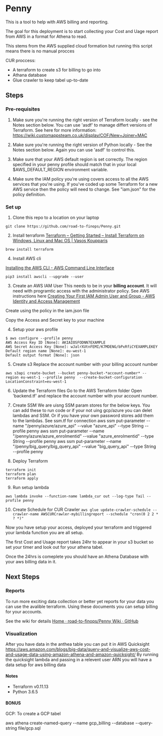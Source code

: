 # Penny
This is a tool to help with AWS billing and reporting.

The goal for this deployment is to start collecting your Cost and Uage report from AWS in a format for Athena to read. 


This stems from the AWS supplied cloud formation but running this script means there is no manual procces

CUR proccess:

- A terraform to create s3 for billing to go into
- Athana database 
- Glue crawler to keep tabel up-to-date


## Steps

### Pre-requisites

1. Make sure you're running the right version of Terraform locally - see the Notes section below.
You can use 'asdf' to manage differt versions of Terraform. See here for more information:
https://wiki.customappsteam.co.uk/display/COF/New+Joiner+MAC

2. Make sure you're running the right version of Python locally - See the Notes section below.
Again you can use 'asdf' to control this.

3. Make sure that your AWS default region is set correctly.
The region specified in your penny profile should match that in your local $AWS_DEFAULT_REGION environment variable.

4. Make sure the IAM policy you're using covers access to all the AWS services that you're using.
If you've coded up some Terraform for a new AWS service then the policy will need to change.
See "iam.json" for the policy definition.


### Set up 

1. Clone this repo to a location on your laptop

``` 
git clone https://github.com/road-to-finops/Penny.git
```

2. Install terraform 
[Terraform – Getting Started – Install Terraform on Windows, Linux and Mac OS | Vasos Koupparis](https://www.vasos-koupparis.com/terraform-getting-started-install/)

``` 
brew install terraform
```

4. Install AWS cli

[Installing the AWS CLI - AWS Command Line Interface](https://docs.aws.amazon.com/cli/latest/userguide/cli-chap-install.html)

```
pip3 install awscli --upgrade --user
```



3. Create an AWS IAM User
This needs to be in your **billing account**.  It will need with programtic access with the administrator policy. See AWS instructions here
[Creating Your First IAM Admin User and Group - AWS Identity and Access Management](https://docs.aws.amazon.com/IAM/latest/UserGuide/getting-started_create-admin-group.html)

Create using the policy in the iam.json file

Copy the Access and Secret key to your machine

4. Setup your aws profile
```
$ aws configure --profile penny
AWS Access Key ID [None]: AKIAIOSFODNN7EXAMPLE
AWS Secret Access Key [None]: wJalrXUtnFEMI/K7MDENG/bPxRfiCYEXAMPLEKEY
Default region name [None]: eu-west-1
Default output format [None]: json
```

5. Create s3
Replace the account number with your billing account number
```
aws s3api create-bucket --bucket penny-bucket-*account-number* --region eu-west-1 --profile penny  --create-bucket-configuration LocationConstraint=eu-west-1
```

6. Update the Terraform files
Go to the AWS Terraform folder
Open 'backend.tf' and replace the account number with your account number.
 

7.  Create SSM
We are uisng SSM param stores for the below keys. You can add these to run code or if your not uing gcp/azure you can delet lambdas and SSM. Or if you have your own password stores add them to the lambdas. See ssm.tf for connection
aws ssm put-parameter --name "/penny/azure/azure_api"  --value "azure_api"  --type String --profile penny
aws ssm put-parameter --name "/penny/azure/azure_enrolmentid"  --value "azure_enrolmentid"  --type String --profile penny
aws ssm put-parameter --name "/penny/big_query/big_query_api"  --value "big_query_api"  --type String --profile penny


8. Deploy Terraform
```
terraform init
terraform plan
terraform apply
```
9. Run setup lambda
```
aws lambda invoke --function-name lambda_cur out --log-type Tail --profile penny
```

10. Create Schedule for CUR Crawler
``` aws glue update-crawler-schedule --crawler-name AWSCURCrawler-mybillingreport --schedule "cron(0 2 2 * ? *)" ```

Now you have setup your access, deployed your terraform and triggered your lambda function you are all setup.

The first Cost and Usage report takes 24hr to appear in your s3 bucket so set your timer and look out for your athena tabel.

Once the 24hrs is comeplete you should have an Athena Database with your aws billing data in it.

## Next Steps

### Reports
To run more exciting data collection or better yet reports for your data you can use the avalible terraform. Using these documents you can setup billing for your accounts.

See the wiki for details 
[Home · road-to-finops/Penny Wiki · GitHub](https://github.com/road-to-finops/Penny/wiki)

### Visualization 

After you have data in the anthea table you can put it in AWS Quicksight
https://aws.amazon.com/blogs/big-data/query-and-visualize-aws-cost-and-usage-data-using-amazon-athena-and-amazon-quicksight/
By running the quicksight lambda and passing in a relevent user ARN you will have a data setup for aws billing data

#### Notes
- Terraform v0.11.13
- Python 3.6.5 
 
#### BONUS

GCP:
To create a GCP tabel 

aws athena  create-named-query --name gcp_billing --database  --query-string file/gcp.sql

